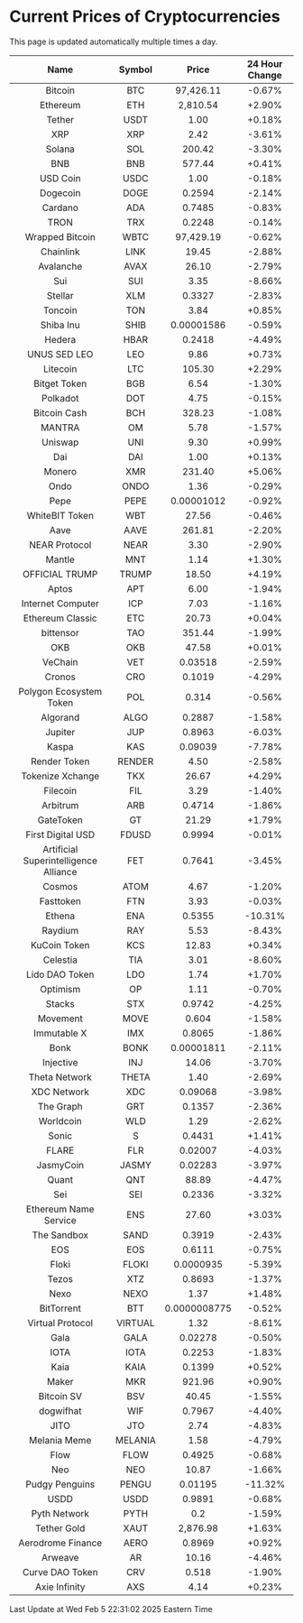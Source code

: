 # Current Prices of Cryptocurrencies
This page is updated automatically multiple times a day.

| Name | Symbol | Price | 24 Hour Change |
| :---: |:---:| :---: | :---: |
| Bitcoin | BTC | 97,426.11 | -0.67% |
| Ethereum | ETH | 2,810.54 | +2.90% |
| Tether | USDT | 1.00 | +0.18% |
| XRP | XRP | 2.42 | -3.61% |
| Solana | SOL | 200.42 | -3.30% |
| BNB | BNB | 577.44 | +0.41% |
| USD Coin | USDC | 1.00 | -0.18% |
| Dogecoin | DOGE | 0.2594 | -2.14% |
| Cardano | ADA | 0.7485 | -0.83% |
| TRON | TRX | 0.2248 | -0.14% |
| Wrapped Bitcoin | WBTC | 97,429.19 | -0.62% |
| Chainlink | LINK | 19.45 | -2.88% |
| Avalanche | AVAX | 26.10 | -2.79% |
| Sui | SUI | 3.35 | -8.66% |
| Stellar | XLM | 0.3327 | -2.83% |
| Toncoin | TON | 3.84 | +0.85% |
| Shiba Inu | SHIB | 0.00001586 | -0.59% |
| Hedera | HBAR | 0.2418 | -4.49% |
| UNUS SED LEO | LEO | 9.86 | +0.73% |
| Litecoin | LTC | 105.30 | +2.29% |
| Bitget Token | BGB | 6.54 | -1.30% |
| Polkadot | DOT | 4.75 | -0.15% |
| Bitcoin Cash | BCH | 328.23 | -1.08% |
| MANTRA | OM | 5.78 | -1.57% |
| Uniswap | UNI | 9.30 | +0.99% |
| Dai | DAI | 1.00 | +0.13% |
| Monero | XMR | 231.40 | +5.06% |
| Ondo | ONDO | 1.36 | -0.29% |
| Pepe | PEPE | 0.00001012 | -0.92% |
| WhiteBIT Token | WBT | 27.56 | -0.46% |
| Aave | AAVE | 261.81 | -2.20% |
| NEAR Protocol | NEAR | 3.30 | -2.90% |
| Mantle | MNT | 1.14 | +1.30% |
| OFFICIAL TRUMP | TRUMP | 18.50 | +4.19% |
| Aptos | APT | 6.00 | -1.94% |
| Internet Computer | ICP | 7.03 | -1.16% |
| Ethereum Classic | ETC | 20.73 | +0.04% |
| bittensor | TAO | 351.44 | -1.99% |
| OKB | OKB | 47.58 | +0.01% |
| VeChain | VET | 0.03518 | -2.59% |
| Cronos | CRO | 0.1019 | -4.29% |
| Polygon Ecosystem Token | POL | 0.314 | -0.56% |
| Algorand | ALGO | 0.2887 | -1.58% |
| Jupiter | JUP | 0.8963 | -6.03% |
| Kaspa | KAS | 0.09039 | -7.78% |
| Render Token | RENDER | 4.50 | -2.58% |
| Tokenize Xchange | TKX | 26.67 | +4.29% |
| Filecoin | FIL | 3.29 | -1.40% |
| Arbitrum | ARB | 0.4714 | -1.86% |
| GateToken | GT | 21.29 | +1.79% |
| First Digital USD | FDUSD | 0.9994 | -0.01% |
| Artificial Superintelligence Alliance | FET | 0.7641 | -3.45% |
| Cosmos | ATOM | 4.67 | -1.20% |
| Fasttoken | FTN | 3.93 | -0.03% |
| Ethena | ENA | 0.5355 | -10.31% |
| Raydium | RAY | 5.53 | -8.43% |
| KuCoin Token | KCS | 12.83 | +0.34% |
| Celestia | TIA | 3.01 | -8.60% |
| Lido DAO Token | LDO | 1.74 | +1.70% |
| Optimism | OP | 1.11 | -0.70% |
| Stacks | STX | 0.9742 | -4.25% |
| Movement | MOVE | 0.604 | -1.58% |
| Immutable X | IMX | 0.8065 | -1.86% |
| Bonk | BONK | 0.00001811 | -2.11% |
| Injective | INJ | 14.06 | -3.70% |
| Theta Network | THETA | 1.40 | -2.69% |
| XDC Network | XDC | 0.09068 | -3.98% |
| The Graph | GRT | 0.1357 | -2.36% |
| Worldcoin | WLD | 1.29 | -2.62% |
| Sonic | S | 0.4431 | +1.41% |
| FLARE | FLR | 0.02007 | -4.03% |
| JasmyCoin | JASMY | 0.02283 | -3.97% |
| Quant | QNT | 88.89 | -4.47% |
| Sei | SEI | 0.2336 | -3.32% |
| Ethereum Name Service | ENS | 27.60 | +3.03% |
| The Sandbox | SAND | 0.3919 | -2.43% |
| EOS | EOS | 0.6111 | -0.75% |
| Floki | FLOKI | 0.0000935 | -5.39% |
| Tezos | XTZ | 0.8693 | -1.37% |
| Nexo | NEXO | 1.37 | +1.48% |
| BitTorrent | BTT | 0.0000008775 | -0.52% |
| Virtual Protocol | VIRTUAL | 1.32 | -8.61% |
| Gala | GALA | 0.02278 | -0.50% |
| IOTA | IOTA | 0.2253 | -1.83% |
| Kaia | KAIA | 0.1399 | +0.52% |
| Maker | MKR | 921.96 | +0.90% |
| Bitcoin SV | BSV | 40.45 | -1.55% |
| dogwifhat | WIF | 0.7967 | -4.40% |
| JITO | JTO | 2.74 | -4.83% |
| Melania Meme | MELANIA | 1.58 | -4.79% |
| Flow | FLOW | 0.4925 | -0.68% |
| Neo | NEO | 10.87 | -1.66% |
| Pudgy Penguins | PENGU | 0.01195 | -11.32% |
| USDD | USDD | 0.9891 | -0.68% |
| Pyth Network | PYTH | 0.2 | -1.59% |
| Tether Gold | XAUT | 2,876.98 | +1.63% |
| Aerodrome Finance | AERO | 0.8969 | +0.92% |
| Arweave | AR | 10.16 | -4.46% |
| Curve DAO Token | CRV | 0.518 | -1.90% |
| Axie Infinity | AXS | 4.14 | +0.23% |

Last Update at Wed Feb  5 22:31:02 2025 Eastern Time
